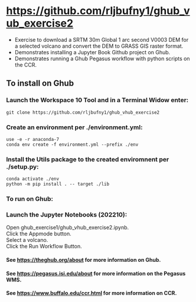 # https://github.com/rljbufny1/ghub_vub_exercise2

- Exercise to download a SRTM 30m Global 1 arc second V0003 DEM for a selected volcano and convert the DEM to GRASS GIS raster format.
- Demonstrates installing a Jupyter Book Github project on Ghub.
- Demonstrates running a Ghub Pegasus workflow with python scripts on the CCR.

## To install on Ghub

### Launch the Workspace 10 Tool and in a Terminal Widow enter:<br />

```
git clone https://github.com/rljbufny1/ghub_vhub_exercise2
```

### Create an environment per ./environment.yml:

```
use -e -r anaconda-7
conda env create -f environment.yml --prefix ./env
```

### Install the Utils package to the created enviromnent per ./setup.py:

```
conda activate ./env
python -m pip install . -- target ./lib
```

### To run on Ghub:

### Launch  the Jupyter Notebooks (202210):<br />
Open ghub_exercise1/ghub_vhub_exercise2.ipynb.<br />
Click the Appmode button.<br />
Select a volcano.<br />
Click the Run Workflow Button.<br />

#### See https://theghub.org/about for more information on Ghub. 
#### See https://pegasus.isi.edu/about for more information on the Pegasus WMS.
#### See https://www.buffalo.edu/ccr.html for more information on CCR.

